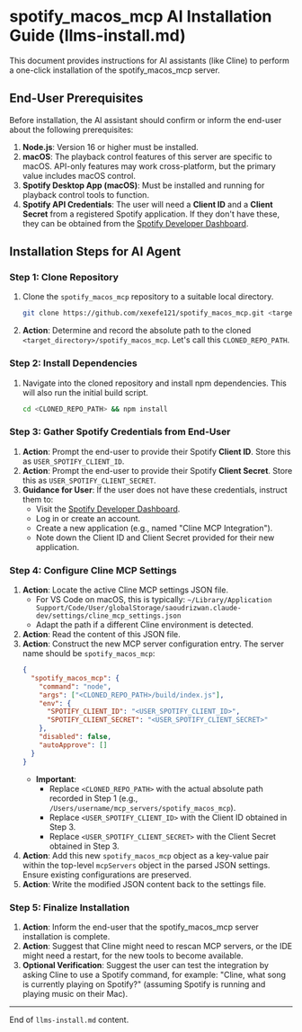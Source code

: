 # spotify_macos_mcp AI Installation Guide (llms-install.md)

This document provides instructions for AI assistants (like Cline) to perform a one-click installation of the spotify_macos_mcp server.

## End-User Prerequisites

Before installation, the AI assistant should confirm or inform the end-user about the following prerequisites:

1.  **Node.js**: Version 16 or higher must be installed.
2.  **macOS**: The playback control features of this server are specific to macOS. API-only features may work cross-platform, but the primary value includes macOS control.
3.  **Spotify Desktop App (macOS)**: Must be installed and running for playback control tools to function.
4.  **Spotify API Credentials**: The user will need a **Client ID** and a **Client Secret** from a registered Spotify application. If they don't have these, they can be obtained from the [Spotify Developer Dashboard](https://developer.spotify.com/dashboard).

## Installation Steps for AI Agent

### Step 1: Clone Repository

1.  Clone the `spotify_macos_mcp` repository to a suitable local directory.
    ```bash
    git clone https://github.com/xexefe121/spotify_macos_mcp.git <target_directory>/spotify_macos_mcp
    ```
2.  **Action**: Determine and record the absolute path to the cloned `<target_directory>/spotify_macos_mcp`. Let's call this `CLONED_REPO_PATH`.

### Step 2: Install Dependencies

1.  Navigate into the cloned repository and install npm dependencies. This will also run the initial build script.
    ```bash
    cd <CLONED_REPO_PATH> && npm install
    ```

### Step 3: Gather Spotify Credentials from End-User

1.  **Action**: Prompt the end-user to provide their Spotify **Client ID**. Store this as `USER_SPOTIFY_CLIENT_ID`.
2.  **Action**: Prompt the end-user to provide their Spotify **Client Secret**. Store this as `USER_SPOTIFY_CLIENT_SECRET`.
3.  **Guidance for User**: If the user does not have these credentials, instruct them to:
    *   Visit the [Spotify Developer Dashboard](https://developer.spotify.com/dashboard).
    *   Log in or create an account.
    *   Create a new application (e.g., named "Cline MCP Integration").
    *   Note down the Client ID and Client Secret provided for their new application.

### Step 4: Configure Cline MCP Settings

1.  **Action**: Locate the active Cline MCP settings JSON file.
    *   For VS Code on macOS, this is typically: `~/Library/Application Support/Code/User/globalStorage/saoudrizwan.claude-dev/settings/cline_mcp_settings.json`
    *   Adapt the path if a different Cline environment is detected.
2.  **Action**: Read the content of this JSON file.
3.  **Action**: Construct the new MCP server configuration entry. The server name should be `spotify_macos_mcp`:
    ```json
    {
      "spotify_macos_mcp": {
        "command": "node",
        "args": ["<CLONED_REPO_PATH>/build/index.js"],
        "env": {
          "SPOTIFY_CLIENT_ID": "<USER_SPOTIFY_CLIENT_ID>",
          "SPOTIFY_CLIENT_SECRET": "<USER_SPOTIFY_CLIENT_SECRET>"
        },
        "disabled": false,
        "autoApprove": []
      }
    }
    ```
    *   **Important**:
        *   Replace `<CLONED_REPO_PATH>` with the actual absolute path recorded in Step 1 (e.g., `/Users/username/mcp_servers/spotify_macos_mcp`).
        *   Replace `<USER_SPOTIFY_CLIENT_ID>` with the Client ID obtained in Step 3.
        *   Replace `<USER_SPOTIFY_CLIENT_SECRET>` with the Client Secret obtained in Step 3.
4.  **Action**: Add this new `spotify_macos_mcp` object as a key-value pair within the top-level `mcpServers` object in the parsed JSON settings. Ensure existing configurations are preserved.
5.  **Action**: Write the modified JSON content back to the settings file.

### Step 5: Finalize Installation

1.  **Action**: Inform the end-user that the spotify_macos_mcp server installation is complete.
2.  **Action**: Suggest that Cline might need to rescan MCP servers, or the IDE might need a restart, for the new tools to become available.
3.  **Optional Verification**: Suggest the user can test the integration by asking Cline to use a Spotify command, for example: "Cline, what song is currently playing on Spotify?" (assuming Spotify is running and playing music on their Mac).

---
End of `llms-install.md` content.
